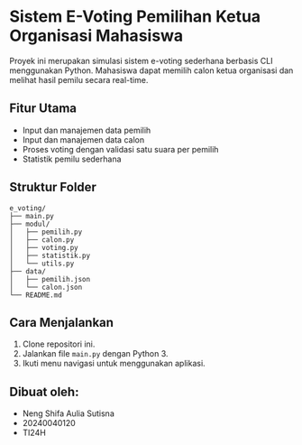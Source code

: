# Sistem E-Voting Pemilihan Ketua Organisasi Mahasiswa

Proyek ini merupakan simulasi sistem e-voting sederhana berbasis CLI menggunakan Python. Mahasiswa dapat memilih calon ketua organisasi dan melihat hasil pemilu secara real-time.

## Fitur Utama
- Input dan manajemen data pemilih
- Input dan manajemen data calon
- Proses voting dengan validasi satu suara per pemilih
- Statistik pemilu sederhana

## Struktur Folder
```
e_voting/
├── main.py
├── modul/
│   ├── pemilih.py
│   ├── calon.py
│   ├── voting.py
│   ├── statistik.py
│   └── utils.py
├── data/
│   ├── pemilih.json
│   └── calon.json
└── README.md
```

## Cara Menjalankan
1. Clone repositori ini.
2. Jalankan file `main.py` dengan Python 3.
3. Ikuti menu navigasi untuk menggunakan aplikasi.

## Dibuat oleh:
- Neng Shifa Aulia Sutisna
- 20240040120
- TI24H
